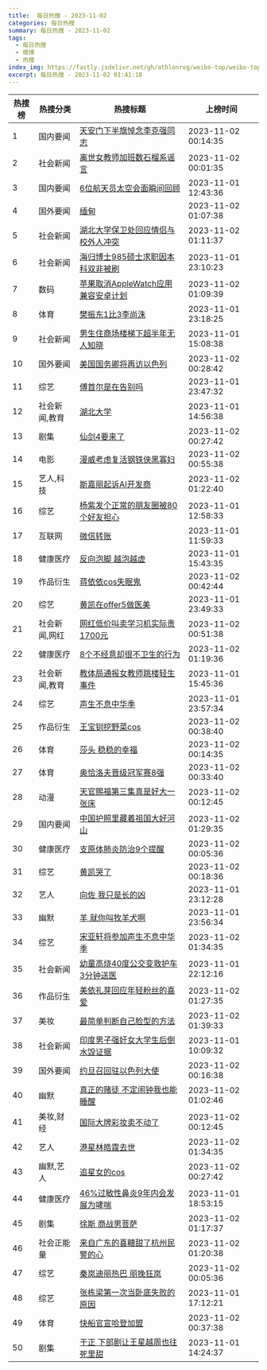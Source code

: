 ```yaml
---
title:  每日热搜 - 2023-11-02
categories: 每日热搜
summary: 每日热搜 - 2023-11-02
tags:
  - 每日热搜
  - 微博
  - 热搜
index_img: https://fastly.jsdelivr.net/gh/athlonreg/weibo-top/weibo-top.jpeg
excerpt: 每日热搜 - 2023-11-02 01:41:18
---
```


| 热搜榜 | 热搜分类 | 热搜标题 | 上榜时间 |
| --- | --- | --- | --- |
| 1 | 国内要闻 | [天安门下半旗悼念李克强同志](https://s.weibo.com/weibo%3Fq%3D%2523%E5%A4%A9%E5%AE%89%E9%97%A8%E4%B8%8B%E5%8D%8A%E6%97%97%E6%82%BC%E5%BF%B5%E6%9D%8E%E5%85%8B%E5%BC%BA%E5%90%8C%E5%BF%97%2523) | 2023-11-02 00:14:35 | 
| 2 | 社会新闻 | [离世女教师加班数石榴系谣言](https://s.weibo.com/weibo%3Fq%3D%2523%E7%A6%BB%E4%B8%96%E5%A5%B3%E6%95%99%E5%B8%88%E5%8A%A0%E7%8F%AD%E6%95%B0%E7%9F%B3%E6%A6%B4%E7%B3%BB%E8%B0%A3%E8%A8%80%2523) | 2023-11-02 00:01:35 | 
| 3 | 国内要闻 | [6位航天员太空会面瞬间回顾](https://s.weibo.com/weibo%3Fq%3D%25236%E4%BD%8D%E8%88%AA%E5%A4%A9%E5%91%98%E5%A4%AA%E7%A9%BA%E4%BC%9A%E9%9D%A2%E7%9E%AC%E9%97%B4%E5%9B%9E%E9%A1%BE%2523) | 2023-11-01 12:43:36 | 
| 4 | 国外要闻 | [缅甸](https://s.weibo.com/weibo%3Fq%3D%2523%E7%BC%85%E7%94%B8%2523) | 2023-11-02 01:07:38 | 
| 5 | 社会新闻 | [湖北大学保卫处回应情侣与校外人冲突](https://s.weibo.com/weibo%3Fq%3D%2523%E6%B9%96%E5%8C%97%E5%A4%A7%E5%AD%A6%E4%BF%9D%E5%8D%AB%E5%A4%84%E5%9B%9E%E5%BA%94%E6%83%85%E4%BE%A3%E4%B8%8E%E6%A0%A1%E5%A4%96%E4%BA%BA%E5%86%B2%E7%AA%81%2523) | 2023-11-02 01:11:37 | 
| 6 | 社会新闻 | [海归博士985硕士求职因本科双非被刷](https://s.weibo.com/weibo%3Fq%3D%2523%E6%B5%B7%E5%BD%92%E5%8D%9A%E5%A3%AB985%E7%A1%95%E5%A3%AB%E6%B1%82%E8%81%8C%E5%9B%A0%E6%9C%AC%E7%A7%91%E5%8F%8C%E9%9D%9E%E8%A2%AB%E5%88%B7%2523) | 2023-11-01 23:10:23 | 
| 7 | 数码 | [苹果取消AppleWatch应用兼容安卓计划](https://s.weibo.com/weibo%3Fq%3D%2523%E8%8B%B9%E6%9E%9C%E5%8F%96%E6%B6%88AppleWatch%E5%BA%94%E7%94%A8%E5%85%BC%E5%AE%B9%E5%AE%89%E5%8D%93%E8%AE%A1%E5%88%92%2523) | 2023-11-02 01:09:39 | 
| 8 | 体育 | [樊振东1比3李尚洙](https://s.weibo.com/weibo%3Fq%3D%2523%E6%A8%8A%E6%8C%AF%E4%B8%9C1%E6%AF%943%E6%9D%8E%E5%B0%9A%E6%B4%99%2523) | 2023-11-01 23:18:25 | 
| 9 | 社会新闻 | [男生住商场楼梯下超半年无人知晓](https://s.weibo.com/weibo%3Fq%3D%2523%E7%94%B7%E7%94%9F%E4%BD%8F%E5%95%86%E5%9C%BA%E6%A5%BC%E6%A2%AF%E4%B8%8B%E8%B6%85%E5%8D%8A%E5%B9%B4%E6%97%A0%E4%BA%BA%E7%9F%A5%E6%99%93%2523) | 2023-11-01 15:08:38 | 
| 10 | 国外要闻 | [美国国务卿将再访以色列](https://s.weibo.com/weibo%3Fq%3D%2523%E7%BE%8E%E5%9B%BD%E5%9B%BD%E5%8A%A1%E5%8D%BF%E5%B0%86%E5%86%8D%E8%AE%BF%E4%BB%A5%E8%89%B2%E5%88%97%2523) | 2023-11-02 00:28:42 | 
| 11 | 综艺 | [傅首尔是在告别吗](https://s.weibo.com/weibo%3Fq%3D%2523%E5%82%85%E9%A6%96%E5%B0%94%E6%98%AF%E5%9C%A8%E5%91%8A%E5%88%AB%E5%90%97%2523) | 2023-11-01 23:47:32 | 
| 12 | 社会新闻,教育 | [湖北大学](https://s.weibo.com/weibo%3Fq%3D%2523%E6%B9%96%E5%8C%97%E5%A4%A7%E5%AD%A6%2523) | 2023-11-01 14:56:38 | 
| 13 | 剧集 | [仙剑4要来了](https://s.weibo.com/weibo%3Fq%3D%2523%E4%BB%99%E5%89%914%E8%A6%81%E6%9D%A5%E4%BA%86%2523) | 2023-11-02 00:27:42 | 
| 14 | 电影 | [漫威考虑复活钢铁侠黑寡妇](https://s.weibo.com/weibo%3Fq%3D%2523%E6%BC%AB%E5%A8%81%E8%80%83%E8%99%91%E5%A4%8D%E6%B4%BB%E9%92%A2%E9%93%81%E4%BE%A0%E9%BB%91%E5%AF%A1%E5%A6%87%2523) | 2023-11-02 00:55:38 | 
| 15 | 艺人,科技 | [斯嘉丽起诉AI开发商](https://s.weibo.com/weibo%3Fq%3D%2523%E6%96%AF%E5%98%89%E4%B8%BD%E8%B5%B7%E8%AF%89AI%E5%BC%80%E5%8F%91%E5%95%86%2523) | 2023-11-02 01:22:40 | 
| 16 | 综艺 | [杨紫发个正常的朋友圈被80个好友担心](https://s.weibo.com/weibo%3Fq%3D%2523%E6%9D%A8%E7%B4%AB%E5%8F%91%E4%B8%AA%E6%AD%A3%E5%B8%B8%E7%9A%84%E6%9C%8B%E5%8F%8B%E5%9C%88%E8%A2%AB80%E4%B8%AA%E5%A5%BD%E5%8F%8B%E6%8B%85%E5%BF%83%2523) | 2023-11-01 12:58:33 | 
| 17 | 互联网 | [微信转账](https://s.weibo.com/weibo%3Fq%3D%2523%E5%BE%AE%E4%BF%A1%E8%BD%AC%E8%B4%A6%2523) | 2023-11-01 11:59:33 | 
| 18 | 健康医疗 | [反向泡脚 越泡越虚](https://s.weibo.com/weibo%3Fq%3D%2523%E5%8F%8D%E5%90%91%E6%B3%A1%E8%84%9A%20%E8%B6%8A%E6%B3%A1%E8%B6%8A%E8%99%9A%2523) | 2023-11-01 15:43:35 | 
| 19 | 作品衍生 | [蒋依依cos失眠鬼](https://s.weibo.com/weibo%3Fq%3D%2523%E8%92%8B%E4%BE%9D%E4%BE%9Dcos%E5%A4%B1%E7%9C%A0%E9%AC%BC%2523) | 2023-11-02 00:42:44 | 
| 20 | 综艺 | [黄凯在offer5做医美](https://s.weibo.com/weibo%3Fq%3D%2523%E9%BB%84%E5%87%AF%E5%9C%A8offer5%E5%81%9A%E5%8C%BB%E7%BE%8E%2523) | 2023-11-01 23:49:33 | 
| 21 | 社会新闻,网红 | [网红低价叫卖学习机实际贵1700元](https://s.weibo.com/weibo%3Fq%3D%2523%E7%BD%91%E7%BA%A2%E4%BD%8E%E4%BB%B7%E5%8F%AB%E5%8D%96%E5%AD%A6%E4%B9%A0%E6%9C%BA%E5%AE%9E%E9%99%85%E8%B4%B51700%E5%85%83%2523) | 2023-11-02 00:51:38 | 
| 22 | 健康医疗 | [8个不经意却很不卫生的行为](https://s.weibo.com/weibo%3Fq%3D%25238%E4%B8%AA%E4%B8%8D%E7%BB%8F%E6%84%8F%E5%8D%B4%E5%BE%88%E4%B8%8D%E5%8D%AB%E7%94%9F%E7%9A%84%E8%A1%8C%E4%B8%BA%2523) | 2023-11-02 01:19:36 | 
| 23 | 社会新闻,教育 | [教体局通报女教师跳楼轻生事件](https://s.weibo.com/weibo%3Fq%3D%2523%E6%95%99%E4%BD%93%E5%B1%80%E9%80%9A%E6%8A%A5%E5%A5%B3%E6%95%99%E5%B8%88%E8%B7%B3%E6%A5%BC%E8%BD%BB%E7%94%9F%E4%BA%8B%E4%BB%B6%2523) | 2023-11-01 15:45:36 | 
| 24 | 综艺 | [声生不息中华季](https://s.weibo.com/weibo%3Fq%3D%2523%E5%A3%B0%E7%94%9F%E4%B8%8D%E6%81%AF%E4%B8%AD%E5%8D%8E%E5%AD%A3%2523) | 2023-11-01 23:57:34 | 
| 25 | 作品衍生 | [王宝钏挖野菜cos](https://s.weibo.com/weibo%3Fq%3D%2523%E7%8E%8B%E5%AE%9D%E9%92%8F%E6%8C%96%E9%87%8E%E8%8F%9Ccos%2523) | 2023-11-02 00:38:40 | 
| 26 | 体育 | [莎头 稳稳的幸福](https://s.weibo.com/weibo%3Fq%3D%2523%E8%8E%8E%E5%A4%B4%20%E7%A8%B3%E7%A8%B3%E7%9A%84%E5%B9%B8%E7%A6%8F%2523) | 2023-11-02 00:14:35 | 
| 27 | 体育 | [奥恰洛夫晋级冠军赛8强](https://s.weibo.com/weibo%3Fq%3D%2523%E5%A5%A5%E6%81%B0%E6%B4%9B%E5%A4%AB%E6%99%8B%E7%BA%A7%E5%86%A0%E5%86%9B%E8%B5%9B8%E5%BC%BA%2523) | 2023-11-02 00:33:40 | 
| 28 | 动漫 | [天官赐福第三集真是好大一张床](https://s.weibo.com/weibo%3Fq%3D%2523%E5%A4%A9%E5%AE%98%E8%B5%90%E7%A6%8F%E7%AC%AC%E4%B8%89%E9%9B%86%E7%9C%9F%E6%98%AF%E5%A5%BD%E5%A4%A7%E4%B8%80%E5%BC%A0%E5%BA%8A%2523) | 2023-11-02 00:12:45 | 
| 29 | 国内要闻 | [中国护照里藏着祖国大好河山](https://s.weibo.com/weibo%3Fq%3D%2523%E4%B8%AD%E5%9B%BD%E6%8A%A4%E7%85%A7%E9%87%8C%E8%97%8F%E7%9D%80%E7%A5%96%E5%9B%BD%E5%A4%A7%E5%A5%BD%E6%B2%B3%E5%B1%B1%2523) | 2023-11-02 01:29:35 | 
| 30 | 健康医疗 | [支原体肺炎防治9个提醒](https://s.weibo.com/weibo%3Fq%3D%2523%E6%94%AF%E5%8E%9F%E4%BD%93%E8%82%BA%E7%82%8E%E9%98%B2%E6%B2%BB9%E4%B8%AA%E6%8F%90%E9%86%92%2523) | 2023-11-02 00:05:36 | 
| 31 | 综艺 | [黄凯哭了](https://s.weibo.com/weibo%3Fq%3D%2523%E9%BB%84%E5%87%AF%E5%93%AD%E4%BA%86%2523) | 2023-11-02 00:18:36 | 
| 32 | 艺人 | [向佐 我只是长的凶](https://s.weibo.com/weibo%3Fq%3D%2523%E5%90%91%E4%BD%90%20%E6%88%91%E5%8F%AA%E6%98%AF%E9%95%BF%E7%9A%84%E5%87%B6%2523) | 2023-11-01 23:12:28 | 
| 33 | 幽默 | [羊 就你叫牧羊犬啊](https://s.weibo.com/weibo%3Fq%3D%2523%E7%BE%8A%20%E5%B0%B1%E4%BD%A0%E5%8F%AB%E7%89%A7%E7%BE%8A%E7%8A%AC%E5%95%8A%2523) | 2023-11-01 23:56:34 | 
| 34 | 综艺 | [宋亚轩将参加声生不息中华季](https://s.weibo.com/weibo%3Fq%3D%2523%E5%AE%8B%E4%BA%9A%E8%BD%A9%E5%B0%86%E5%8F%82%E5%8A%A0%E5%A3%B0%E7%94%9F%E4%B8%8D%E6%81%AF%E4%B8%AD%E5%8D%8E%E5%AD%A3%2523) | 2023-11-02 01:34:35 | 
| 35 | 社会新闻 | [幼童高烧40度公交变救护车3分钟送医](https://s.weibo.com/weibo%3Fq%3D%2523%E5%B9%BC%E7%AB%A5%E9%AB%98%E7%83%A740%E5%BA%A6%E5%85%AC%E4%BA%A4%E5%8F%98%E6%95%91%E6%8A%A4%E8%BD%A63%E5%88%86%E9%92%9F%E9%80%81%E5%8C%BB%2523) | 2023-11-01 22:12:16 | 
| 36 | 作品衍生 | [美依礼芽回应年轻粉丝的喜爱](https://s.weibo.com/weibo%3Fq%3D%2523%E7%BE%8E%E4%BE%9D%E7%A4%BC%E8%8A%BD%E5%9B%9E%E5%BA%94%E5%B9%B4%E8%BD%BB%E7%B2%89%E4%B8%9D%E7%9A%84%E5%96%9C%E7%88%B1%2523) | 2023-11-02 01:27:35 | 
| 37 | 美妆 | [最简单判断自己脸型的方法](https://s.weibo.com/weibo%3Fq%3D%2523%E6%9C%80%E7%AE%80%E5%8D%95%E5%88%A4%E6%96%AD%E8%87%AA%E5%B7%B1%E8%84%B8%E5%9E%8B%E7%9A%84%E6%96%B9%E6%B3%95%2523) | 2023-11-02 01:39:33 | 
| 38 | 社会新闻 | [印度男子强奸女大学生后倒水毁证据](https://s.weibo.com/weibo%3Fq%3D%2523%E5%8D%B0%E5%BA%A6%E7%94%B7%E5%AD%90%E5%BC%BA%E5%A5%B8%E5%A5%B3%E5%A4%A7%E5%AD%A6%E7%94%9F%E5%90%8E%E5%80%92%E6%B0%B4%E6%AF%81%E8%AF%81%E6%8D%AE%2523) | 2023-11-01 10:09:32 | 
| 39 | 国外要闻 | [约旦召回驻以色列大使](https://s.weibo.com/weibo%3Fq%3D%2523%E7%BA%A6%E6%97%A6%E5%8F%AC%E5%9B%9E%E9%A9%BB%E4%BB%A5%E8%89%B2%E5%88%97%E5%A4%A7%E4%BD%BF%2523) | 2023-11-02 00:16:38 | 
| 40 | 幽默 | [真正的赌徒 不定闹钟我也能睡醒](https://s.weibo.com/weibo%3Fq%3D%2523%E7%9C%9F%E6%AD%A3%E7%9A%84%E8%B5%8C%E5%BE%92%20%E4%B8%8D%E5%AE%9A%E9%97%B9%E9%92%9F%E6%88%91%E4%B9%9F%E8%83%BD%E7%9D%A1%E9%86%92%2523) | 2023-11-02 01:02:46 | 
| 41 | 美妆,财经 | [国际大牌彩妆卖不动了](https://s.weibo.com/weibo%3Fq%3D%2523%E5%9B%BD%E9%99%85%E5%A4%A7%E7%89%8C%E5%BD%A9%E5%A6%86%E5%8D%96%E4%B8%8D%E5%8A%A8%E4%BA%86%2523) | 2023-11-02 00:12:45 | 
| 42 | 艺人 | [港星林皓霆去世](https://s.weibo.com/weibo%3Fq%3D%2523%E6%B8%AF%E6%98%9F%E6%9E%97%E7%9A%93%E9%9C%86%E5%8E%BB%E4%B8%96%2523) | 2023-11-02 01:34:35 | 
| 43 | 幽默,艺人 | [追星女的cos](https://s.weibo.com/weibo%3Fq%3D%2523%E8%BF%BD%E6%98%9F%E5%A5%B3%E7%9A%84cos%2523) | 2023-11-02 00:27:42 | 
| 44 | 健康医疗 | [46%过敏性鼻炎9年内会发展为哮喘](https://s.weibo.com/weibo%3Fq%3D%252346%25%E8%BF%87%E6%95%8F%E6%80%A7%E9%BC%BB%E7%82%8E9%E5%B9%B4%E5%86%85%E4%BC%9A%E5%8F%91%E5%B1%95%E4%B8%BA%E5%93%AE%E5%96%98%2523) | 2023-11-01 18:53:15 | 
| 45 | 剧集 | [徐斯 商战男菩萨](https://s.weibo.com/weibo%3Fq%3D%2523%E5%BE%90%E6%96%AF%20%E5%95%86%E6%88%98%E7%94%B7%E8%8F%A9%E8%90%A8%2523) | 2023-11-02 01:17:37 | 
| 46 | 社会正能量 | [来自广东的喜糖甜了杭州民警的心](https://s.weibo.com/weibo%3Fq%3D%2523%E6%9D%A5%E8%87%AA%E5%B9%BF%E4%B8%9C%E7%9A%84%E5%96%9C%E7%B3%96%E7%94%9C%E4%BA%86%E6%9D%AD%E5%B7%9E%E6%B0%91%E8%AD%A6%E7%9A%84%E5%BF%83%2523) | 2023-11-02 01:20:38 | 
| 47 | 综艺 | [秦岚迪丽热巴 丽挽狂岚](https://s.weibo.com/weibo%3Fq%3D%2523%E7%A7%A6%E5%B2%9A%E8%BF%AA%E4%B8%BD%E7%83%AD%E5%B7%B4%20%E4%B8%BD%E6%8C%BD%E7%8B%82%E5%B2%9A%2523) | 2023-11-02 00:05:36 | 
| 48 | 综艺 | [张栋梁第一次当卧底失败的原因](https://s.weibo.com/weibo%3Fq%3D%2523%E5%BC%A0%E6%A0%8B%E6%A2%81%E7%AC%AC%E4%B8%80%E6%AC%A1%E5%BD%93%E5%8D%A7%E5%BA%95%E5%A4%B1%E8%B4%A5%E7%9A%84%E5%8E%9F%E5%9B%A0%2523) | 2023-11-01 17:12:21 | 
| 49 | 体育 | [快船官宣哈登加盟](https://s.weibo.com/weibo%3Fq%3D%2523%E5%BF%AB%E8%88%B9%E5%AE%98%E5%AE%A3%E5%93%88%E7%99%BB%E5%8A%A0%E7%9B%9F%2523) | 2023-11-02 00:37:38 | 
| 50 | 剧集 | [于正 下部剧让王星越周也往死里甜](https://s.weibo.com/weibo%3Fq%3D%2523%E4%BA%8E%E6%AD%A3%20%E4%B8%8B%E9%83%A8%E5%89%A7%E8%AE%A9%E7%8E%8B%E6%98%9F%E8%B6%8A%E5%91%A8%E4%B9%9F%E5%BE%80%E6%AD%BB%E9%87%8C%E7%94%9C%2523) | 2023-11-01 14:24:37 | 
